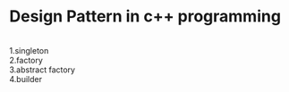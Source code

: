 # Design Pattern in c++ programming
<br>
1.singleton
<br>
2.factory
<br>
3.abstract factory
<br>
4.builder
<br>

